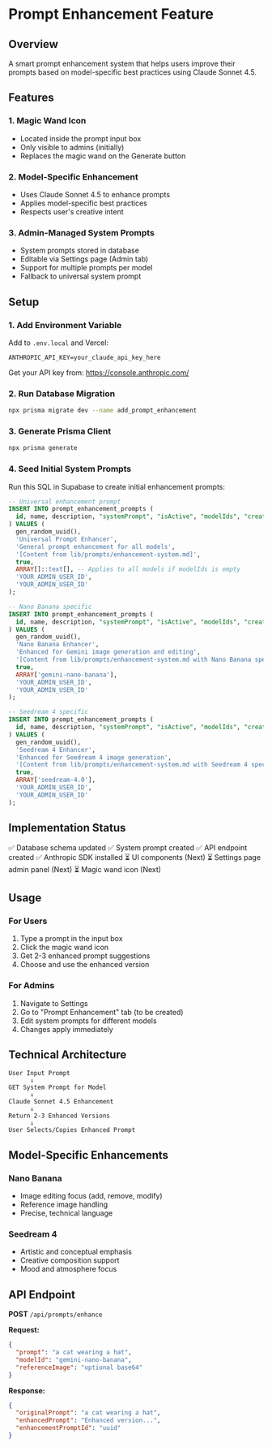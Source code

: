 # Prompt Enhancement Feature

## Overview

A smart prompt enhancement system that helps users improve their prompts based on model-specific best practices using Claude Sonnet 4.5.

## Features

### 1. Magic Wand Icon
- Located inside the prompt input box
- Only visible to admins (initially)
- Replaces the magic wand on the Generate button

### 2. Model-Specific Enhancement
- Uses Claude Sonnet 4.5 to enhance prompts
- Applies model-specific best practices
- Respects user's creative intent

### 3. Admin-Managed System Prompts
- System prompts stored in database
- Editable via Settings page (Admin tab)
- Support for multiple prompts per model
- Fallback to universal system prompt

## Setup

### 1. Add Environment Variable

Add to `.env.local` and Vercel:
```
ANTHROPIC_API_KEY=your_claude_api_key_here
```

Get your API key from: https://console.anthropic.com/

### 2. Run Database Migration

```bash
npx prisma migrate dev --name add_prompt_enhancement
```

### 3. Generate Prisma Client

```bash
npx prisma generate
```

### 4. Seed Initial System Prompts

Run this SQL in Supabase to create initial enhancement prompts:

```sql
-- Universal enhancement prompt
INSERT INTO prompt_enhancement_prompts (
  id, name, description, "systemPrompt", "isActive", "modelIds", "createdBy", "updatedBy"
) VALUES (
  gen_random_uuid(),
  'Universal Prompt Enhancer',
  'General prompt enhancement for all models',
  '[Content from lib/prompts/enhancement-system.md]',
  true,
  ARRAY[]::text[], -- Applies to all models if modelIds is empty
  'YOUR_ADMIN_USER_ID',
  'YOUR_ADMIN_USER_ID'
);

-- Nano Banana specific
INSERT INTO prompt_enhancement_prompts (
  id, name, description, "systemPrompt", "isActive", "modelIds", "createdBy", "updatedBy"
) VALUES (
  gen_random_uuid(),
  'Nano Banana Enhancer',
  'Enhanced for Gemini image generation and editing',
  '[Content from lib/prompts/enhancement-system.md with Nano Banana specific additions]',
  true,
  ARRAY['gemini-nano-banana'],
  'YOUR_ADMIN_USER_ID',
  'YOUR_ADMIN_USER_ID'
);

-- Seedream 4 specific
INSERT INTO prompt_enhancement_prompts (
  id, name, description, "systemPrompt", "isActive", "modelIds", "createdBy", "updatedBy"
) VALUES (
  gen_random_uuid(),
  'Seedream 4 Enhancer',
  'Enhanced for Seedream 4 image generation',
  '[Content from lib/prompts/enhancement-system.md with Seedream 4 specific additions]',
  true,
  ARRAY['seedream-4.0'],
  'YOUR_ADMIN_USER_ID',
  'YOUR_ADMIN_USER_ID'
);
```

## Implementation Status

✅ Database schema updated
✅ System prompt created
✅ API endpoint created
✅ Anthropic SDK installed
⏳ UI components (Next)
⏳ Settings page admin panel (Next)
⏳ Magic wand icon (Next)

## Usage

### For Users
1. Type a prompt in the input box
2. Click the magic wand icon
3. Get 2-3 enhanced prompt suggestions
4. Choose and use the enhanced version

### For Admins
1. Navigate to Settings
2. Go to "Prompt Enhancement" tab (to be created)
3. Edit system prompts for different models
4. Changes apply immediately

## Technical Architecture

```
User Input Prompt
      ↓
GET System Prompt for Model
      ↓
Claude Sonnet 4.5 Enhancement
      ↓
Return 2-3 Enhanced Versions
      ↓
User Selects/Copies Enhanced Prompt
```

## Model-Specific Enhancements

### Nano Banana
- Image editing focus (add, remove, modify)
- Reference image handling
- Precise, technical language

### Seedream 4
- Artistic and conceptual emphasis
- Creative composition support
- Mood and atmosphere focus

## API Endpoint

**POST** `/api/prompts/enhance`

**Request:**
```json
{
  "prompt": "a cat wearing a hat",
  "modelId": "gemini-nano-banana",
  "referenceImage": "optional base64"
}
```

**Response:**
```json
{
  "originalPrompt": "a cat wearing a hat",
  "enhancedPrompt": "Enhanced version...",
  "enhancementPromptId": "uuid"
}
```

